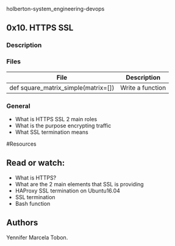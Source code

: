 holberton-system_engineering-devops

## 0x10. HTTPS SSL
### Description

### Files

| File | Description |
| ------ | ------ |
| def square_matrix_simple(matrix=[]) | Write a function |


### General
* What is HTTPS SSL 2 main roles
* What is the purpose encrypting traffic
* What SSL termination means

#Resources
## Read or watch:
* What is HTTPS?
* What are the 2 main elements that SSL is providing
* HAProxy SSL termination on Ubuntu16.04
* SSL termination
* Bash function

## Authors

Yennifer Marcela Tobon.
